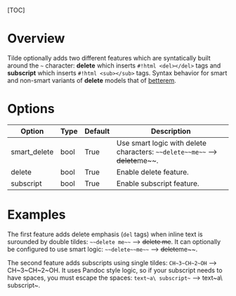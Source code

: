 [TOC]
# Overview
Tilde optionally adds two different features which are syntatically built around the `~` character: **delete** which inserts `#!html <del></del>` tags and **subscript** which inserts `#!html <sub></sub>` tags.  Syntax behavior for smart and non-smart variants of **delete** models that of [betterem](Extensions/BetterEm.html#differences).

# Options

| Option    | Type | Default | Description |
|-----------|------|---------|-------------|
| smart_delete | bool | True | Use smart logic with delete characters: `~~delete~~me~~` --> ~~delete~~me~~. |
| delete | bool | True | Enable delete feature. |
| subscript | bool | True | Enable subscript feature. |

# Examples
The first feature adds delete emphasis (`del` tags) when inline text is surounded by double tildes: `~~delete me~~` --> ~~delete me~~.  It can optionally be configured to use smart logic: `~~delete~~me~~` --> ~~delete~~me~~.

The second feature adds subscripts using single tildes: `CH~3~CH~2~OH` --> CH~3~CH~2~OH.  It uses Pandoc style logic, so if your subscript needs to have spaces, you must escape the spaces: `text~a\ subscript~` --> text~a\ subscript~.
